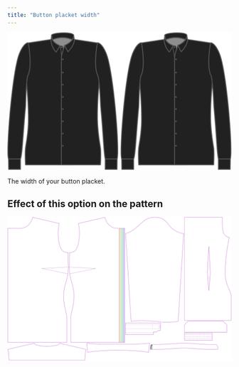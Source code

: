```yaml
---
title: "Button placket width"
---
```


![Button placket width](buttonplacketwidth.svg)

The width of your button placket.

## Effect of this option on the pattern

![This image shows the effect of this option by superimposing several variants that have a different value for this option](simone_buttonplacketwidth_sample.svg "Effect of this option on the pattern")
